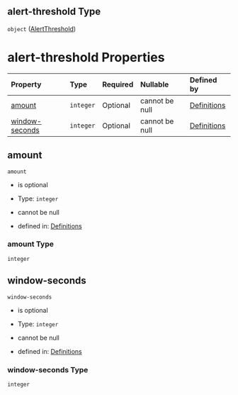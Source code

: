## alert-threshold Type

`object` ([AlertThreshold](definitions-definitions-blockmonitor-properties-alertthreshold.md))

# alert-threshold Properties

| Property                          | Type      | Required | Nullable       | Defined by                                                                                                                                                                                            |
| :-------------------------------- | :-------- | :------- | :------------- | :---------------------------------------------------------------------------------------------------------------------------------------------------------------------------------------------------- |
| [amount](#amount)                 | `integer` | Optional | cannot be null | [Definitions](definitions-definitions-blockmonitor-properties-alertthreshold-properties-amount.md "#/definitions/blockMonitor/properties/alert-threshold/properties/amount")                 |
| [window-seconds](#window-seconds) | `integer` | Optional | cannot be null | [Definitions](definitions-definitions-blockmonitor-properties-alertthreshold-properties-window-seconds.md "#/definitions/blockMonitor/properties/alert-threshold/properties/window-seconds") |

## amount



`amount`

*   is optional

*   Type: `integer`

*   cannot be null

*   defined in: [Definitions](definitions-definitions-blockmonitor-properties-alertthreshold-properties-amount.md "#/definitions/blockMonitor/properties/alert-threshold/properties/amount")

### amount Type

`integer`

## window-seconds



`window-seconds`

*   is optional

*   Type: `integer`

*   cannot be null

*   defined in: [Definitions](definitions-definitions-blockmonitor-properties-alertthreshold-properties-window-seconds.md "#/definitions/blockMonitor/properties/alert-threshold/properties/window-seconds")

### window-seconds Type

`integer`
